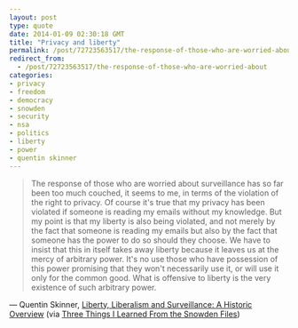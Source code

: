 ```yaml
---
layout: post
type: quote
date: 2014-01-09 02:30:18 GMT
title: "Privacy and liberty"
permalink: /post/72723563517/the-response-of-those-who-are-worried-about
redirect_from: 
  - /post/72723563517/the-response-of-those-who-are-worried-about
categories:
- privacy
- freedom
- democracy
- snowden
- security
- nsa
- politics
- liberty
- power
- quentin skinner
---
```

<blockquote>The response of those who are worried about surveillance has so far been too much couched, it seems to me, in terms of the violation of the right to privacy. Of course it's true that my privacy has been violated if someone is reading my emails without my knowledge. But my point is that my liberty is also being violated, and not merely by the fact that someone is reading my emails but also by the fact that someone has the power to do so should they choose. We have to insist that this in itself takes away liberty because it leaves us at the mercy of arbitrary power. It's no use those who have possession of this power promising that they won't necessarily use it, or will use it only for the common good. What is offensive to liberty is the very existence of such arbitrary power.</blockquote>
<p>— Quentin Skinner, <a href="http://www.opendemocracy.net/ourkingdom/quentin-skinner-richard-marshall/liberty-liberalism-and-surveillance-historic-overview">Liberty, Liberalism and Surveillance: A Historic Overview</a> (via <a href="http://pressthink.org/2013/12/three-things-i-learned-from-the-snowden-files/">Three Things I Learned From the Snowden Files</a>)</p>